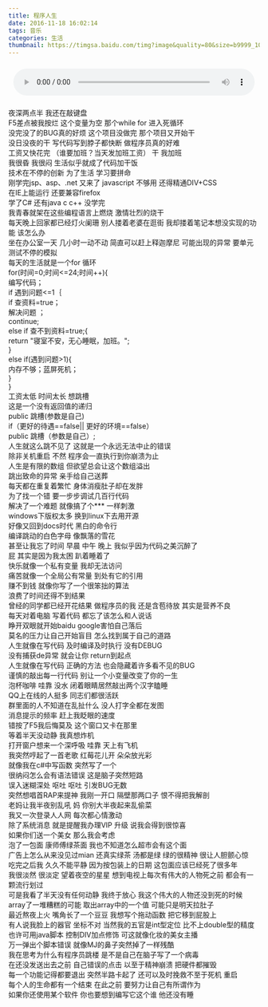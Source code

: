 ```yaml
---
title: 程序人生
date: 2016-11-18 16:02:14
tags: 音乐
categories: 生活
thumbnail: https://timgsa.baidu.com/timg?image&quality=80&size=b9999_10000&sec=1517068812693&di=0861ea2fcda1ffb98af7b3ab7c3990e1&imgtype=0&src=http%3A%2F%2Fimgsrc.baidu.com%2Fimgad%2Fpic%2Fitem%2F8b13632762d0f70361ef92f703fa513d2697c5b8.jpg
---
```

<audio style="width: -webkit-fill-available; margin: 10px;" controls="controls" src="https://git.oschina.net/yzytmac/resource/raw/master/cxrs.mp3"></audio>  


夜深两点半 我还在敲键盘  
F5差点被我按烂 这个变量为空 那个while for 进入死循环  
没完没了的BUG真的好烦 这个项目没做完 那个项目又开始干  
没日没夜的干 写代码写到脖子都快断 做程序员真的好难  
工资又快花完 （谁要加班？当天发加班工资） 干 我加班  
我很昏 我很闷 生活似乎就成了代码加干饭  
技术在不停的创新 为了生活 学习要拼命  
刚学完jsp、asp、.net 又来了 javascript 不够用 还得精通DIV+CSS  
在IE上能运行 还要兼容firefox  
学了C# 还有java c c++ 没学完  
我青春就架在这些编程语言上燃烧 激情壮烈的烧干  
每天晚上回家都已经灯火阑珊 别人搂着老婆在逛街 我却搂着笔记本想没实现的功能 该怎么办  
坐在办公室一天 几小时一动不动 简直可以赶上释迦摩尼 可能出现的异常 要单元测试不停的模拟  
每天的生活就是一个for 循环  
for(时间=0;时间<=24;时间++){  
编写代码；  
if 遇到问题<=1｛  
if 查资料=true；  
解决问题 ；  
continue;  
else if 查不到资料=true;{  
return "寝室不安，无心睡眠，加班。";  
}  
else if(遇到问题>1){  
内存不够；蓝屏死机；  
}  
}  
工资太低 时间太长 想跳槽  
这是一个没有返回值的递归  
public 跳槽(参数是自己)  
if（更好的待遇==false|| 更好的环境==false）  
public 跳槽（参数是自己）;  
人生就这么跳不见了 这就是一个永远无法中止的错误  
除非关机重启 不然 程序会一直执行到你崩溃为止  
人生是有限的数组 但欲望总会让这个数组溢出  
跳出致命的异常 亲手给自己送葬  
每天都在重复着繁忙 身体消瘦肚子却在发胖  
为了找一个错 要一步步调试几百行代码  
解决了一个难题 就像搞了个*** 一样刺激  
windows下版权太多 换到linux下去用开源  
好像又回到docs时代 黑白的命令行  
编译跳动的白色字母 像飘落的雪花  
甚至让我忘了时间 早晨 中午 晚上 我似乎因为代码之美沉醉了  
屁 其实是因为我太困 趴着睡着了  
快乐就像一个私有变量 我却无法访问  
痛苦就像一个全局公有常量 到处有它的引用  
赚不到钱 就像你写了一个很笨拙的算法  
浪费了时间还得不到结果  
曾经的同学都已经开花结果 做程序员的我 还是含苞待放 其实是营养不良  
每天对着电脑 写着代码 都忘了该怎么和人说话  
睁开双眼就开始baidu google害怕自己落后  
莫名的压力让自己开始盲目 怎么找到属于自己的道路  
人生就像在写代码 及时编译及时执行 没有DEBUG  
没有捕获de异常 就会让你 return到起点  
人生就像在写代码 正确的方法 也会隐藏着许多看不见的BUG  
谨慎的敲出每一行代码 别让一个小变量改变了你的一生  
泡杯咖啡 哇靠 没水 闭着眼睛居然敲出两个汉字瞌睡  
QQ上在线的人挺多 同志们都很活跃  
群里面的人不知道在乱扯什么 没人打字全都在发图  
消息提示的频率 赶上我眨眼的速度  
错按了F5我后悔莫及 这个窗口又卡在那里  
等着半天没动静 我真想炸机  
打开窗户想来一个深呼吸 哇靠 天上有飞机  
我突然哼起了一首老歌 红莓花儿开 朵朵放光彩  
就像我在c#中写函数 突然写了一个  
很纳闷怎么会有语法错误 这是脑子突然短路  
误入迷糊深处 呕吐 呕吐 引发BUG无数  
突然想唱首RAP来提神 我刚一开口 隔壁那两口子 恨不得把我解剖  
老妈让我半夜别乱吼 妈 你别大半夜起来乱偷菜  
我又一次登录人人网 每次都心情激动  
除了系统消息 就是提醒我办理VIP 升级 说我会得到很惊喜  
如果你们送一个美女 那么我会考虑  
泡了一包面 康师傅绿茶面 我也不知道怎么超市会有这个面  
广告上怎么从来没见过mian 还真实绿茶 汤都是绿 绿的很精神 很让人胆颤心惊  
吃完之后我 久久不能平静 因为按包装上的日期 这包面应该已经死了很多年  
我很淡然 很淡定 望着夜空的星星 想到电视上每次有伟大的人物死之前 都会有一颗流行划过  
可是我看了半天没有任何动静 我终于放心 我这个伟大的人物还没到死的时候  
array了一堆糟糕的可能 取出array中的一个值 可能只是明天拉肚子  
最近熬夜上火 嘴角长了一个豆豆 我想写个拖动函数 把它移到屁股上  
有人说我脸上的器官 坐标不对 当然我的五官是int型定位 比不上double型的精度  
也许可用java脚本 控制DIV加点修饰 可这就像化妆的美女主播  
万一弹出个脚本错误 就像MJ的鼻子突然掉了一样残酷  
我在思考为什么有程序员跳楼 是不是自己在脑子写了一个病毒  
在还没发送出去之前 自己错误的点击 以至于精神崩溃 把硬件都摧毁  
每一个功能记得都要退出 突然半路卡起了 还可以及时挽救不至于死机 重启  
每个人的生命都有一个结束 在此之前 要努力让自己有所谓作为  
如果你还使用某个软件 你也要想到编写它这个谁 他还没有睡  